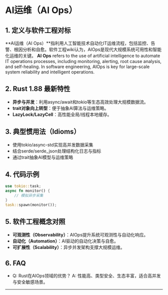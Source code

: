 # AI运维（AI Ops）

## 1. 定义与软件工程对标

**AI运维（AI Ops）**指利用人工智能技术自动化IT运维流程，包括监控、告警、根因分析和自愈。软件工程wiki认为，AIOps是现代大规模系统可用性和智能化运维的关键。
**AI Ops** refers to the use of artificial intelligence to automate IT operations processes, including monitoring, alerting, root cause analysis, and self-healing. In software engineering, AIOps is key for large-scale system reliability and intelligent operations.

## 2. Rust 1.88 最新特性

- **异步与并发**：利用async/await和tokio等生态高效处理大规模数据流。
- **trait对象向上转型**：便于抽象AI算法与运维策略。
- **LazyLock/LazyCell**：高性能全局/线程本地缓存。

## 3. 典型惯用法（Idioms）

- 使用tokio/async-std实现高并发数据采集
- 结合serde/serde_json处理结构化日志与指标
- 通过trait抽象AI模型与运维策略

## 4. 代码示例

```rust
use tokio::task;
async fn monitor() {
    // 模拟异步采集
}
task::spawn(monitor());
```

## 5. 软件工程概念对照

- **可观测性（Observability）**：AIOps提升系统可观测性与自动化响应。
- **自动化（Automation）**：AI驱动的自动化决策与自愈。
- **可扩展性（Scalability）**：异步并发架构支撑大规模运维。

## 6. FAQ

- Q: Rust在AIOps领域的优势？
  A: 性能高、类型安全、生态丰富，适合高并发与安全敏感场景。

---
